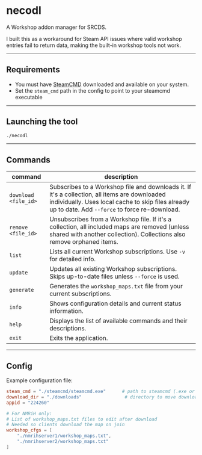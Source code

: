 # necodl

A Workshop addon manager for SRCDS.

I built this as a workaround for Steam API issues where valid workshop entries fail to return data, making the built-in workshop tools not work.

---

## Requirements

* You must have [SteamCMD](https://developer.valvesoftware.com/wiki/SteamCMD#Downloading_SteamCMD) downloaded and available on your system.
* Set the `steam_cmd` path in the config to point to your steamcmd executable

---

## Launching the tool

```sh
./necodl
```

---

## Commands

| command              | description                                                                                                                                                                                         |
| -------------------- | --------------------------------------------------------------------------------------------------------------------------------------------------------------------------------------------------- |
| `download <file_id>` | Subscribes to a Workshop file and downloads it. If it's a collection, all items are downloaded individually. Uses local cache to skip files already up to date. Add `--force` to force re-download. |
| `remove <file_id>`   | Unsubscribes from a Workshop file. If it's a collection, all included maps are removed (unless shared with another collection). Collections also remove orphaned items.                             |
| `list`               | Lists all current Workshop subscriptions. Use `-v` for detailed info.                                                                                                                               |
| `update`             | Updates all existing Workshop subscriptions. Skips up-to-date files unless `--force` is used.                                                                                                       |
| `generate`           | Generates the `workshop_maps.txt` file from your current subscriptions.                                                                                                                             |
| `info`               | Shows configuration details and current status information.                                                                                                                                         |
| `help`               | Displays the list of available commands and their descriptions.                                                                                                                                     |
| `exit`               | Exits the application.                                                                                                                                                                              |

---

## Config

Example configuration file:

```toml
steam_cmd = "./steamcmd/steamcmd.exe"      # path to steamcmd (.exe or .sh)
download_dir = "./downloads"                # directory to move downloaded files
appid = "224260"

# For NMRiH only:
# List of workshop_maps.txt files to edit after download
# Needed so clients download the map on join
workshop_cfgs = [
    "./nmrihserver1/workshop_maps.txt",
    "./nmrihserver2/workshop_maps.txt"
]
```
